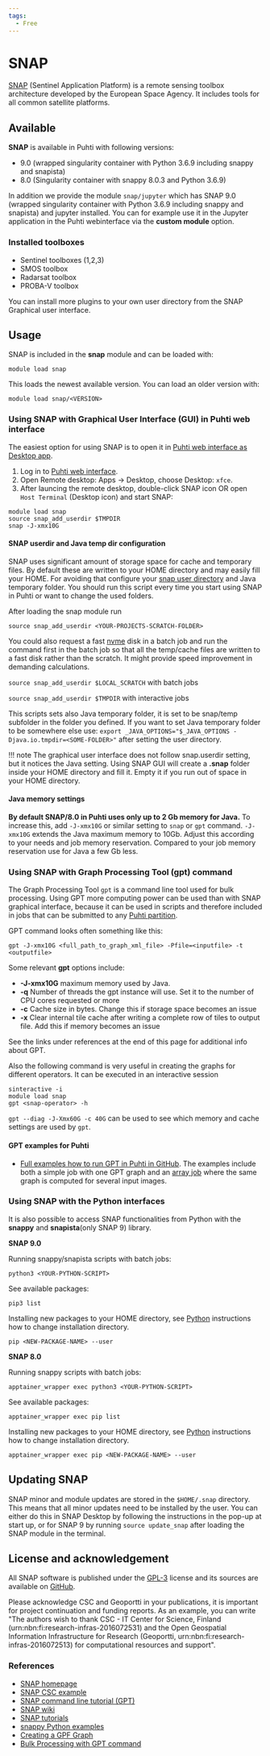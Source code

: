 ```yaml
---
tags:
  - Free
---
```


# SNAP

[SNAP](https://step.esa.int/main/toolboxes/snap/) (Sentinel Application Platform) is a remote sensing toolbox architecture developed by the European Space Agency. It includes tools for all common satellite platforms.

## Available

__SNAP__ is available in Puhti with following versions:

* 9.0 (wrapped singularity container with Python 3.6.9 including snappy and snapista)
* 8.0 (Singularity container with snappy 8.0.3 and Python 3.6.9)

In addition we provide the module `snap/jupyter` which has SNAP 9.0 (wrapped singularity container with Python 3.6.9 including snappy and snapista) and jupyter installed. You can for example use it in the Jupyter application in the Puhti webinterface via the **custom module** option.

### Installed toolboxes

* Sentinel toolboxes (1,2,3) 
* SMOS toolbox 
* Radarsat toolbox 
* PROBA-V toolbox

You can install more plugins to your own user directory from the SNAP Graphical user interface.

## Usage

SNAP is included in the __snap__ module and can be loaded with:

`module load snap`

This loads the newest available version. You can load an older version with:

`module load snap/<VERSION>`

### Using SNAP with Graphical User Interface (GUI) in Puhti web interface

The easiest option for using SNAP is to open it in [Puhti web interface as Desktop app](../computing/webinterface/desktop.md).

1. Log in to [Puhti web interface](https://puhti.csc.fi).
2. Open Remote desktop: Apps -> Desktop, choose Desktop: `xfce`. 
3. After launcing the remote desktop, double-click SNAP icon OR open `Host Terminal` (Desktop icon) and start SNAP:

```
module load snap
source snap_add_userdir $TMPDIR
snap -J-xmx10G
```

#### SNAP userdir and Java temp dir configuration 

SNAP uses significant amount of storage space for cache and temporary files. By default these are written to your HOME directory and may easily fill your HOME. For avoiding that configure your [snap user directory](https://senbox.atlassian.net/wiki/spaces/SNAP/pages/15269950/SNAP+Configuration) and Java temporary folder. You should run this script every time you start using SNAP in Puhti or want to change the used folders. 

After loading the snap module run

`source snap_add_userdir <YOUR-PROJECTS-SCRATCH-FOLDER>`

You could also request a fast [nvme](../computing/running/creating-job-scripts-puhti.md#local-storage) disk in a batch job and run the command first in the batch job so that all the temp/cache files are written to a fast disk rather than the scratch. It might provide speed improvement in demanding calculations.

`source snap_add_userdir $LOCAL_SCRATCH` with batch jobs

`source snap_add_userdir $TMPDIR` with interactive jobs

This scripts sets also Java temporary folder, it is set to be snap/temp subfolder in the folder you defined. If you want to set Java temporary folder to be somewhere else use:
`export _JAVA_OPTIONS="$_JAVA_OPTIONS -Djava.io.tmpdir=<SOME-FOLDER>"` after setting the user directory.

!!! note
        The graphical user interface does not follow snap.userdir setting, but it notices the Java setting. Using SNAP GUI will create a __.snap__ folder inside your HOME directory and fill it. Empty it if you run out of space in your HOME directory.

#### Java memory settings

__By default SNAP/8.0 in Puhti uses only up to 2 Gb memory for Java.__ To increase this, add `-J-xmx10G` or similar setting to `snap` or `gpt` command. `-J-xmx10G` extends the Java maximum memory to 10Gb. Adjust this according to your needs and job memory reservation. Compared to your job memory reservation use for Java a few Gb less.

### Using SNAP with Graph Processing Tool (gpt) command

The Graph Processing Tool `gpt` is a command line tool used for bulk processing. Using GPT more computing power can be used than with SNAP graphical interface, because it can be used in scripts and therefore included in jobs that can be submitted to any [Puhti partition](../computing/running/batch-job-partitions.md).

GPT command looks often something like this:

```
gpt -J-xmx10G <full_path_to_graph_xml_file> -Pfile=<inputfile> -t <outputfile>
```

Some relevant __gpt__ options include:

* __-J-xmx10G__    maximum memory used by Java.
* __-q__    Number of threads the gpt instance will use. Set it to the number of CPU cores requested or more
* __-c__    Cache size in bytes. Change this if storage space becomes an issue
* __-x__    Clear internal tile cache after writing a complete row of tiles to output file. Add this if memory becomes an issue


See the links under references at the end of this page for additional info about GPT.

Also the following command is very useful in creating the graphs for different operators. It can be executed in an interactive session
```
sinteractive -i
module load snap
gpt <snap-operator> -h
```

`gpt --diag -J-Xmx60G -c 40G` can be used to see which memory and cache settings are used by `gpt`.

#### GPT examples for Puhti

* [Full examples how to run GPT in Puhti in GitHub](https://github.com/csc-training/geocomputing/tree/master/snap). The examples include both a simple job with one GPT graph and an [array job](../computing/running/array-jobs.md) where the same graph is computed for several input images.


### Using SNAP with the Python interfaces

It is also possible to access SNAP functionalities from Python with the __snappy__ and __snapista__(only SNAP 9) library.

__SNAP 9.0__

Running snappy/snapista scripts with batch jobs:
```
python3 <YOUR-PYTHON-SCRIPT>
```

See available packages:
```
pip3 list
```

Installing new packages to your HOME directory, see [Python](python.md#installing-python-packages-to-existing-modules) instructions how to change installation directory.

```
pip <NEW-PACKAGE-NAME> --user
```

__SNAP 8.0__

Running snappy scripts with batch jobs:
```
apptainer_wrapper exec python3 <YOUR-PYTHON-SCRIPT>
```

See available packages:
```
apptainer_wrapper exec pip list
```

Installing new packages to your HOME directory, see [Python](python.md#installing-python-packages-to-existing-modules) instructions how to change installation directory.

```
apptainer_wrapper exec pip <NEW-PACKAGE-NAME> --user
```

## Updating SNAP

SNAP minor and module updates are stored in the `$HOME/.snap` directory. This means that all minor updates need to be installed by the user. You can either do this in SNAP Desktop by following the instructions in the pop-up at start up, or for SNAP 9 by running `source update_snap` after loading the SNAP module in the terminal.

## License and acknowledgement

All SNAP software is published under the [GPL-3](https://www.gnu.org/licenses/gpl.html) license and its sources are available on [GitHub](https://github.com/senbox-org/).

Please acknowledge CSC and Geoportti in your publications, it is important for project continuation and funding reports.
As an example, you can write "The authors wish to thank CSC - IT Center for Science, Finland (urn:nbn:fi:research-infras-2016072531) and the Open Geospatial Information Infrastructure for Research (Geoportti, urn:nbn:fi:research-infras-2016072513) for computational resources and support".

### References

* [SNAP homepage](http://step.esa.int/main/toolboxes/snap/)
* [SNAP CSC example](https://github.com/csc-training/geocomputing/tree/master/snap)
* [SNAP command line tutorial (GPT)](http://step.esa.int/docs/tutorials/SNAP_CommandLine_Tutorial.pdf)
* [SNAP wiki](https://senbox.atlassian.net/wiki/spaces/SNAP/overview)
* [SNAP tutorials](http://step.esa.int/main/doc/tutorials/)
* [snappy Python examples](https://senbox.atlassian.net/wiki/spaces/SNAP/pages/19300362/How+to+use+the+SNAP+API+from+Python)
* [Creating a GPF Graph](https://senbox.atlassian.net/wiki/spaces/SNAP/pages/70503590/Creating+a+GPF+Graph)
* [Bulk Processing with GPT command](https://senbox.atlassian.net/wiki/spaces/SNAP/pages/70503475/Bulk+Processing+with+GPT)

